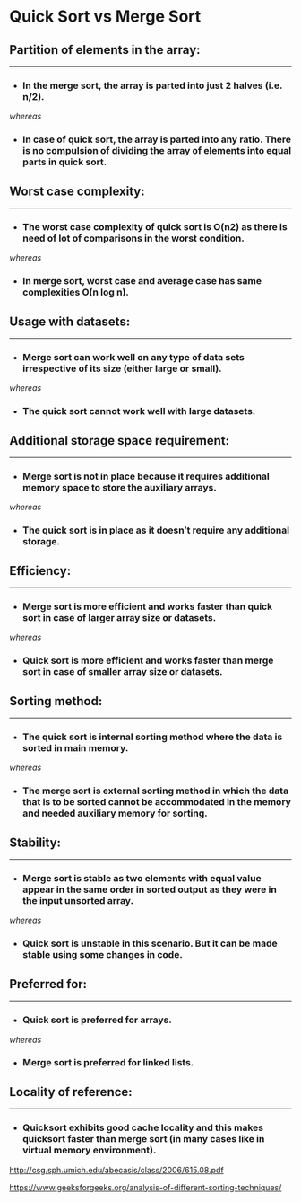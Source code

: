 # Quick Sort vs Merge Sort


## Partition of elements in the array:
---

- ### In the merge sort, the array is parted into just 2 halves (i.e. n/2).

*whereas*

- ### In case of quick sort, the array is parted into any ratio. There is no compulsion of dividing the array of elements into equal parts in quick sort.


## Worst case complexity:
---

- ### The worst case complexity of quick sort is O(n2) as there is need of lot of comparisons in the worst condition.

*whereas*

- ### In merge sort, worst case and average case has same complexities O(n log n).


## Usage with datasets:
---

- ### Merge sort can work well on any type of data sets irrespective of its size (either large or small).

*whereas*

- ### The quick sort cannot work well with large datasets.


## Additional storage space requirement:
---

- ### Merge sort is not in place because it requires additional memory space to store the auxiliary arrays.

*whereas*

- ### The quick sort is in place as it doesn’t require any additional storage.


## Efficiency:
---

- ### Merge sort is more efficient and works faster than quick sort in case of larger array size or datasets.

*whereas*

- ### Quick sort is more efficient and works faster than merge sort in case of smaller array size or datasets.


## Sorting method:
---

- ### The quick sort is internal sorting method where the data is sorted in main memory.

*whereas*

- ### The merge sort is external sorting method in which the data that is to be sorted cannot be accommodated in the memory and needed auxiliary memory for sorting.


## Stability:
---

- ### Merge sort is stable as two elements with equal value appear in the same order in sorted output as they were in the input unsorted array.

*whereas*

- ### Quick sort is unstable in this scenario. But it can be made stable using some changes in code.


## Preferred for:
---

- ### Quick sort is preferred for arrays.

*whereas*

- ### Merge sort is preferred for linked lists.


## Locality of reference:
---

- ### Quicksort exhibits good cache locality and this makes quicksort faster than merge sort (in many cases like in virtual memory environment).


http://csg.sph.umich.edu/abecasis/class/2006/615.08.pdf

https://www.geeksforgeeks.org/analysis-of-different-sorting-techniques/